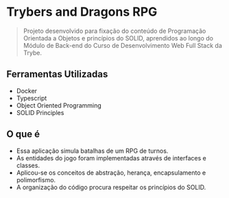 # Trybers and Dragons RPG
> Projeto desenvolvido para fixação do conteúdo de Programação Orientada a Objetos e
> princípios do SOLID, aprendidos ao longo do Módulo de Back-end do Curso de Desenvolvimento
> Web Full Stack da Trybe.

## Ferramentas Utilizadas
- Docker
- Typescript
- Object Oriented Programming
- SOLID Principles

## O que é
- Essa aplicação simula batalhas de um RPG de turnos.
- As entidades do jogo foram implementadas através de interfaces e classes.
- Aplicou-se os conceitos de abstração, herança, encapsulamento e polimorfismo.
- A organização do código procura respeitar os princípios do SOLID.
